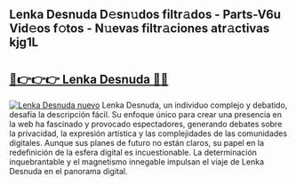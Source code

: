 ## Lenka Desnuda D𝚎sn𝚞dos filtr𝚊dos - Parts-V6u Vid𝚎os f𝚘tos - N𝚞evas filtr𝚊ciones atr𝚊ctivas kjg1L

# <h2><a href="http://mb43tc.tromn.icu/?c=Lenka+Desnuda">🔗👉👉👉 Lenka Desnuda 🔗🔗</a></h2>

[![Lenka Desnuda nuevo](https://i.imgur.com/pEAQMta.gif)](http://mb43tc.tromn.icu/?c=Lenka+Desnuda)
Lenka Desnuda, un individuo complejo y debatido, desafía la descripción fácil. Su enfoque único para crear una presencia en la web ha fascinado y provocado espectadores, generando debates sobre la privacidad, la expresión artística y las complejidades de las comunidades digitales. Aunque sus planes de futuro no están claros, su papel en la redefinición de la esfera digital es incuestionable. La determinación inquebrantable y el magnetismo innegable impulsan el viaje de Lenka Desnuda en el panorama digital.
